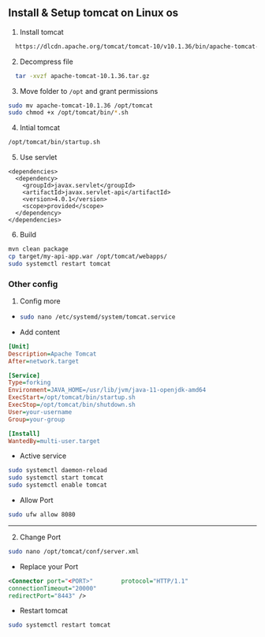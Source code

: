 ## Install & Setup tomcat on Linux os

1. Install tomcat

```sh
  https://dlcdn.apache.org/tomcat/tomcat-10/v10.1.36/bin/apache-tomcat-10.1.36.tar.gz
```

2. Decompress file

```sh
  tar -xvzf apache-tomcat-10.1.36.tar.gz
```

3. Move folder to `/opt` and grant permissions

```sh
sudo mv apache-tomcat-10.1.36 /opt/tomcat
sudo chmod +x /opt/tomcat/bin/*.sh
```

4. Intial tomcat

```sh
/opt/tomcat/bin/startup.sh
```

5. Use servlet

```pom
<dependencies>
  <dependency>
    <groupId>javax.servlet</groupId>
    <artifactId>javax.servlet-api</artifactId>
    <version>4.0.1</version>
    <scope>provided</scope>
  </dependency>
</dependencies>
```
6. Build 
```sh
mvn clean package
cp target/my-api-app.war /opt/tomcat/webapps/
sudo systemctl restart tomcat
```


### Other config

1. Config more

- ```sh
  sudo nano /etc/systemd/system/tomcat.service
  ```
- Add content

```ini
[Unit]
Description=Apache Tomcat
After=network.target

[Service]
Type=forking
Environment=JAVA_HOME=/usr/lib/jvm/java-11-openjdk-amd64
ExecStart=/opt/tomcat/bin/startup.sh
ExecStop=/opt/tomcat/bin/shutdown.sh
User=your-username
Group=your-group

[Install]
WantedBy=multi-user.target
```

- Active service

```sh
sudo systemctl daemon-reload
sudo systemctl start tomcat
sudo systemctl enable tomcat
```

- Allow Port

```sh
sudo ufw allow 8080
```

<hr/>

2. Change Port

```sh
sudo nano /opt/tomcat/conf/server.xml
```

- Replace your Port

```xml
<Connector port="<PORT>"        protocol="HTTP/1.1"
connectionTimeout="20000"
redirectPort="8443" />
```
- Restart tomcat
```sh
sudo systemctl restart tomcat
```